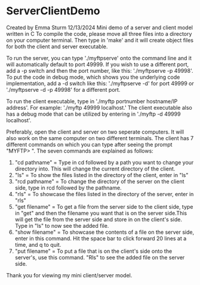 # ServerClientDemo
Created by Emma Sturm 12/13/2024
Mini demo of a server and client model written in C
To compile the code, please move all three files into a directory on your computer terminal.
Then type in 'make' and it will create object files for both the client and server executable.

To run the server, you can type './myftpserve' onto the command line and it will automatically default to port 49999.
If you wish to use a different port, add a -p switch and then the port number, like this: './myftpserve -p 49998'.
To put the code in debug mode, which shows you the underlying code implementation, add a -d switch like this:
'./myftpserve -d' for port 49999 or './myftpserve -d -p 49998' for a different port. 

To run the client executable, type in './myftp portnumber hostname/IP address'. For example: './myftp 49999 localhost.'
The client executable also has a debug mode that can be utilized by entering in './myftp -d 49999 localhost'. 

Preferably, open the client and server on two seperate computers. It will also work on the same computer on two different terminals. The client has 7 different commands on which you can type after seeing the prompt "MYFTP> ". The seven commands are explained as follows:

1. "cd pathname" = Type in cd followed by a path you want to change your directory into. This will change the current directory of the client.
2. "ls" = To show the files listed in the directory of the client, enter in "ls"
3. "rcd pathname" = To change the directory of the server on the client side, type in rcd followed by the pathname.
4. "rls" = To showcase the files listed in the directory of the server, enter in "rls"
5. "get filename" = To get a file from the server side to the client side, type in "get" and then the filename you want that is on the server side.This will get the file from the server side and store in on the client's side. Type in "ls" to now see the added file.
6. "show filename" = To showcase the contents of a file on the server side, enter in this command. Hit the space bar to click forward 20 lines at a time, and q to quit.
7. "put filename" = To put a file that is on the client's side onto the server's, use this command. "Rls" to see the added file on the server side.

Thank you for viewing my mini client/server model. 
